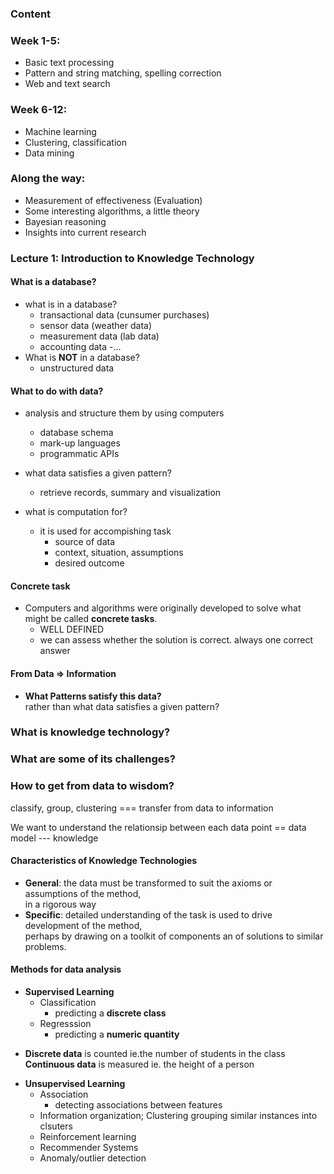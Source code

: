 ### Content

### Week 1-5:
- Basic text processing
- Pattern and string matching, spelling correction
- Web and text search
### Week 6-12:
- Machine learning
- Clustering, classification
- Data mining
### Along the way:
- Measurement of effectiveness (Evaluation)
- Some interesting algorithms, a little theory
- Bayesian reasoning
- Insights into current research

### Lecture 1: Introduction to Knowledge Technology

#### What is a database?
+ what is in a database?
  - transactional data (cunsumer purchases)
  - sensor data (weather data)
  - measurement data (lab data)
  - accounting data
  -...
+ What is **NOT** in a database?
  - unstructured data

#### What to do with data?
+ analysis and structure them by using computers
  - database schema
  - mark-up languages
  - programmatic APIs

+ what data satisfies a given pattern?
  - retrieve records, summary and visualization
+ what is computation for?
  - it is used for accompishing task
    - source of data
    - context, situation, assumptions
    - desired outcome

#### Concrete task
+ Computers and algorithms were originally developed to solve what might be called **concrete tasks**.
  - WELL DEFINED
  - we can assess whether the solution is correct. always one correct answer

#### From Data => Information
+ **What Patterns satisfy this data?**  
rather than what data satisfies a given pattern?


### What is knowledge technology?
### What are some of its challenges?
### How to get from data to wisdom? 
classify, group, clustering === transfer from data to information

We want to understand the relationsip between each data point == data model --- knowledge
#### Characteristics of Knowledge Technologies
+ **General**: the data must be transformed to suit the axioms or assumptions of the method,  
              in a rigorous way
+ **Specific**: detailed understanding of the task is used to drive development of the method,  
                perhaps by drawing on a toolkit of components an of solutions to similar problems.
                
#### Methods for data analysis
+ **Supervised Learning**
  * Classification
    - predicting a **discrete class**
  * Regresssion
    - predicting a **numeric quantity**
* **Discrete data** is counted ie.the number of students in the class  
**Continuous data** is measured ie. the height of a person

+ **Unsupervised Learning**
  * Association
    - detecting associations between features
  * Information organization; Clustering grouping similar instances into clsuters
  * Reinforcement learning
  * Recommender Systems
  * Anomaly/outlier detection
  
